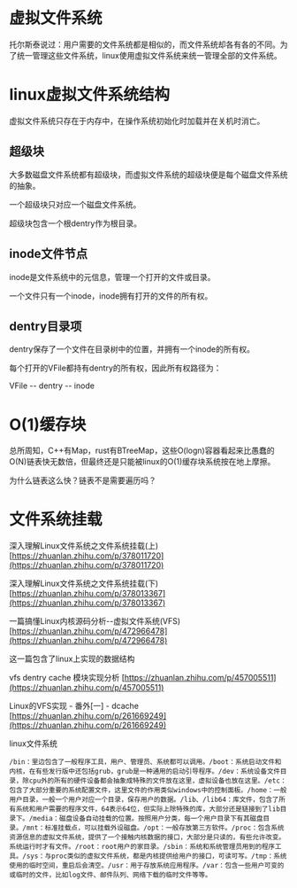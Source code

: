 # 虚拟文件系统

托尔斯泰说过：用户需要的文件系统都是相似的，而文件系统却各有各的不同。为了统一管理这些文件系统，linux使用虚拟文件系统来统一管理全部的文件系统。

# linux虚拟文件系统结构

虚拟文件系统只存在于内存中，在操作系统初始化时加载并在关机时消亡。

## 超级块

大多数磁盘文件系统都有超级块，而虚拟文件系统的超级块便是每个磁盘文件系统的抽象。

一个超级块只对应一个磁盘文件系统。

超级块包含一个根dentry作为根目录。

## inode文件节点

inode是文件系统中的元信息，管理一个打开的文件或目录。

一个文件只有一个inode，inode拥有打开的文件的所有权。

## dentry目录项

dentry保存了一个文件在目录树中的位置，并拥有一个inode的所有权。

每个打开的VFile都持有dentry的所有权，因此所有权路径为：

VFile -- dentry -- inode

# O(1)缓存块

总所周知，C++有Map，rust有BTreeMap，这些O(logn)容器看起来比愚蠢的O(N)链表快无数倍，但最终还是只能被linux的O(1)缓存块系统按在地上摩擦。

为什么链表这么快？链表不是需要遍历吗？

# 文件系统挂载

深入理解Linux文件系统之文件系统挂载(上) [https://zhuanlan.zhihu.com/p/378011720](https://zhuanlan.zhihu.com/p/378011720)

深入理解Linux文件系统之文件系统挂载(下) [https://zhuanlan.zhihu.com/p/378013367](https://zhuanlan.zhihu.com/p/378013367)

一篇搞懂Linux内核源码分析--虚拟文件系统(VFS) [https://zhuanlan.zhihu.com/p/472966478](https://zhuanlan.zhihu.com/p/472966478)

这一篇包含了linux上实现的数据结构

vfs dentry cache 模块实现分析 [https://zhuanlan.zhihu.com/p/457005511](https://zhuanlan.zhihu.com/p/457005511)

Linux的VFS实现 - 番外[一] - dcache [https://zhuanlan.zhihu.com/p/261669249](https://zhuanlan.zhihu.com/p/261669249)

linux文件系统

```
/bin：里边包含了一般程序工具，用户、管理员、系统都可以调用。/boot：系统启动文件和内核，在有些发行版中还包括grub，grub是一种通用的启动引导程序。/dev：系统设备文件目录，除cpu外的所有的硬件设备都会抽象成特殊的文件放在这里，虚拟设备也放在这里。/etc：包含了大部分重要的系统配置文件，这里文件的作用类似windows中的控制面板。/home：一般用户目录，一般一个用户对应一个目录，保存用户的数据。/lib、/lib64：库文件，包含了所有系统和用户需要的程序文件，64表示64位，但实际上除特殊的库，大部分还是链接到了lib目录下。/media：磁盘设备自动挂载的位置。按照用户分类，每一个用户目录下有其磁盘目录。/mnt：标准挂载点，可以挂载外设磁盘。/opt：一般存放第三方软件。/proc：包含系统资源信息的虚拟文件系统，提供了一个接触内核数据的接口，大部分是只读的，有些允许改变。系统运行时才有文件。/root：root用户的家目录。/sbin：系统和系统管理员用到的程序工具。/sys：与proc类似的虚拟文件系统，都是内核提供给用户的接口，可读可写。/tmp：系统使用的临时空间，重启后会清空。/usr：用于存放系统应用程序。/var：包含一些用户可变的或临时的文件，比如log文件、邮件队列、网络下载的临时文件等等。
```